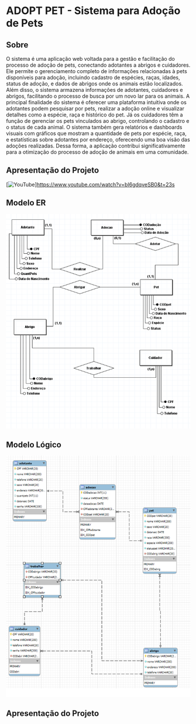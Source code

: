 # ADOPT PET - Sistema para Adoção de Pets

## Sobre
O sistema é uma aplicação web voltada para a gestão e facilitação do processo de adoção de pets, conectando adotantes a abrigos e cuidadores. Ele permite o gerenciamento completo de informações relacionadas à pets disponíveis para adoção, incluindo cadastro de espécies, raças, idades, status de adoção, e dados de abrigos onde os animais estão localizados. Além disso, o sistema armazena informações de adotantes, cuidadores e abrigos, facilitando o processo de busca por um novo lar para os animais. A principal finalidade do sistema é oferecer uma plataforma intuitiva onde os adotantes podem pesquisar por pets, realizar a adoção online e visualizar detalhes como a espécie, raça e histórico do pet. Já os cuidadores têm a função de gerenciar os pets vinculados ao abrigo, controlando o cadastro e o status de cada animal. O sistema também gera relatórios e dashboards visuais com gráficos que mostram a quantidade de pets por espécie, raça, e estatísticas sobre adotantes por endereço, oferecendo uma boa visão das adoções realizadas. Dessa forma, a aplicação contribui significativamente para a otimização do processo de adoção de animais em uma comunidade.

## Apresentação do Projeto
[![YouTube](https://img.shields.io/badge/-YouTube-FF0000?style=for-the-badge&logo=youtube&logoColor=white)]https://www.youtube.com/watch?v=bI6gdqveSB0&t=23s

## Modelo ER
<img src="Documentação/Modelo%20ER%20-%20ADOPTPET.png" alt="Modelo ER" width="1000" />

## Modelo Lógico 
<img src="Documentação/Modelo%20Logico%20-%20ADOPTPET.png" alt="Modelo ER" width="1000" />

## Apresentação do Projeto

